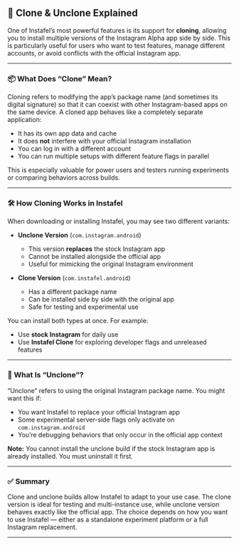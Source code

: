 ## 🧬 Clone & Unclone Explained

One of Instafel’s most powerful features is its support for **cloning**, allowing you to install multiple versions of the Instagram Alpha app side by side. This is particularly useful for users who want to test features, manage different accounts, or avoid conflicts with the official Instagram app.

---

### 📦 What Does “Clone” Mean?

Cloning refers to modifying the app’s package name (and sometimes its digital signature) so that it can coexist with other Instagram-based apps on the same device. A cloned app behaves like a completely separate application:

- It has its own app data and cache  
- It does **not** interfere with your official Instagram installation  
- You can log in with a different account  
- You can run multiple setups with different feature flags in parallel  

This is especially valuable for power users and testers running experiments or comparing behaviors across builds.

---

### 🛠️ How Cloning Works in Instafel

When downloading or installing Instafel, you may see two different variants:

- **Unclone Version** (`com.instagram.android`)  
  - This version **replaces** the stock Instagram app  
  - Cannot be installed alongside the official app  
  - Useful for mimicking the original Instagram environment  

- **Clone Version** (`com.instafel.android`)  
  - Has a different package name  
  - Can be installed side by side with the original app
  - Safe for testing and experimental use  

You can install both types at once. For example:

- Use **stock Instagram** for daily use  
- Use **Instafel Clone** for exploring developer flags and unreleased features  

---

### 🔄 What Is “Unclone”?

“Unclone” refers to using the original Instagram package name. You might want this if:

- You want Instafel to replace your official Instagram app  
- Some experimental server-side flags only activate on `com.instagram.android`  
- You’re debugging behaviors that only occur in the official app context  

**Note:** You cannot install the unclone build if the stock Instagram app is already installed. You must uninstall it first.

---

### ✅ Summary

Clone and unclone builds allow Instafel to adapt to your use case. The clone version is ideal for testing and multi-instance use, while unclone version behaves exactly like the official app. The choice depends on how you want to use Instafel — either as a standalone experiment platform or a full Instagram replacement.

---